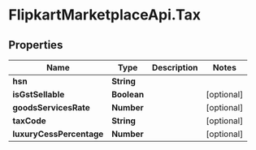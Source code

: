 # FlipkartMarketplaceApi.Tax

## Properties
Name | Type | Description | Notes
------------ | ------------- | ------------- | -------------
**hsn** | **String** |  | 
**isGstSellable** | **Boolean** |  | [optional] 
**goodsServicesRate** | **Number** |  | [optional] 
**taxCode** | **String** |  | [optional] 
**luxuryCessPercentage** | **Number** |  | [optional] 
